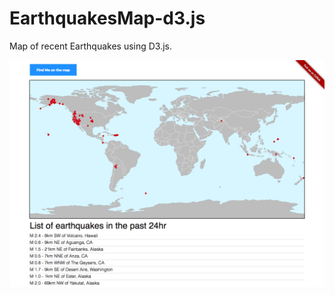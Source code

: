 # EarthquakesMap-d3.js
Map of recent Earthquakes using D3.js.

![alt text](https://raw.githubusercontent.com/itabr/EarthquakesMap-d3.js/master/EarthquakesMap-d3.png)
